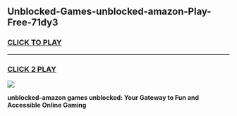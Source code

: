 
## Unblocked-Games-unblocked-amazon-Play-Free-71dy3
<h3>
<a href="https://premium76.site?title=unblocked-amazon&ref=10A">CLICK TO PLAY</a></h3>
<hr>

<h3>
<a href="https://premium76.site?title=unblocked-amazon&ref=10A">CLICK 2 PLAY</a>
  
</h3>

<a href="https://premium76.site?title=unblocked-amazon&ref=10A"><img src="https://clearcache.store/games.png"></a>


**unblocked-amazon games unblocked: Your Gateway to Fun and Accessible Online Gaming**
